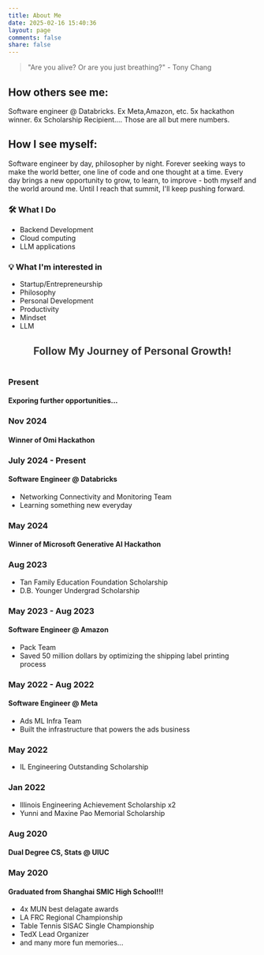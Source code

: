 ```yaml
---
title: About Me
date: 2025-02-16 15:40:36
layout: page
comments: false
share: false
---
```


> "Are you alive? Or are you just breathing?" - Tony Chang

## How others see me:
Software engineer @ Databricks. Ex Meta,Amazon, etc. 5x hackathon winner. 6x Scholarship Recipient.... Those are all but mere numbers.

## How I see myself:
Software engineer by day, philosopher by night. Forever seeking ways to make the world better, one line of code and one thought at a time. Every day brings a new opportunity to grow, to learn, to improve - both myself and the world around me. Until I reach that summit, I'll keep pushing forward.

### 🛠 What I Do
- Backend Development
- Cloud computing
- LLM applications

### 💡 What I'm interested in
- Startup/Entrepreneurship
- Philosophy
- Personal Development
- Productivity
- Mindset
- LLM



<link rel="stylesheet" href="timeline.css">

<h2 style="text-align: center; margin-bottom: 40px; color: #363636;">Follow My Journey of Personal Growth!</h2>

<div class="timeline-container">
  <div class="timeline-item">
    <div class="timeline-content">
      <h3>Present</h3>
      <h4>Exporing further opportunities...</h4>
    </div>
  </div>

  <div class="timeline-item">
    <div class="timeline-content">
      <h3>Nov 2024</h3>
      <h4><a href="https://devpost.com/software/omi-translator" target="_blank" style="color: inherit; text-decoration: none;">Winner of Omi Hackathon</a></h4>
    </div>
  </div>

  <div class="timeline-item">
    <div class="timeline-content">
      <h3>July 2024 - Present</h3>
      <h4>Software Engineer @ Databricks</h4>
      <ul>
        <li>Networking Connectivity and Monitoring Team</li>
        <li>Learning something new everyday</li>
      </ul>
    </div>
  </div>

  <div class="timeline-item">
    <div class="timeline-content">
      <h3>May 2024</h3>
      <h4><a href="https://devpost.com/software/ai-briefing-room-b8vgzk" target="_blank" style="color: inherit; text-decoration: none;">Winner of Microsoft Generative AI Hackathon</a></h4>
    </div>
  </div>

  <div class="timeline-item">
    <div class="timeline-content">
      <h3>Aug 2023</h3>
      <ul>
        <li>Tan Family Education Foundation Scholarship</li>
        <li>D.B. Younger Undergrad Scholarship</li>
      </ul>
    </div>
  </div>

  <div class="timeline-item">
    <div class="timeline-content">
      <h3>May 2023 - Aug 2023</h3>
      <h4>Software Engineer @ Amazon</h4>
      <ul>
        <li>Pack Team</li>
        <li>Saved 50 million dollars by optimizing the shipping label printing process</li>
      </ul>
    </div>
  </div>

  <div class="timeline-item">
    <div class="timeline-content">
      <h3>May 2022 - Aug 2022</h3>
      <h4>Software Engineer @ Meta</h4>
      <ul>
        <li>Ads ML Infra Team</li>
        <li>Built the infrastructure that powers the ads business</li>
      </ul>
    </div>
  </div>

  <div class="timeline-item">
    <div class="timeline-content">
      <h3>May 2022</h3>
      <ul>
        <li>IL Engineering Outstanding Scholarship</li>
      </ul>
    </div>
  </div>

  <div class="timeline-item">
    <div class="timeline-content">
      <h3>Jan 2022</h3>
      <ul>
        <li>Illinois Engineering Achievement Scholarship x2</li>
        <li>Yunni and Maxine Pao Memorial Scholarship</li>
      </ul>
    </div>
  </div>

  <div class="timeline-item">
    <div class="timeline-content">
      <h3>Aug 2020</h3>
      <h4>Dual Degree CS, Stats @ UIUC</h4>
    </div>
  </div>

  <div class="timeline-item">
    <div class="timeline-content">
      <h3>May 2020</h3>
      <h4>Graduated from Shanghai SMIC High School!!!</h4>
      <ul>
        <li>4x MUN best delagate awards</li>
        <li>LA FRC Regional Championship</li>
        <li>Table Tennis SISAC Single Championship</li>
        <li>TedX Lead Organizer</li>
        <li>and many more fun memories...</li>
      </ul>
    </div>
  </div>
</div>



